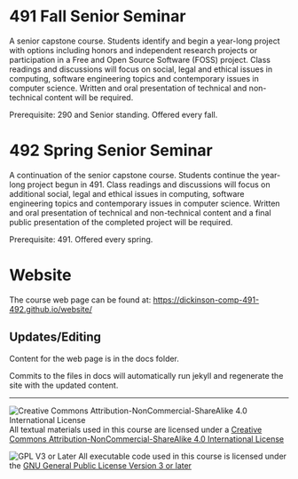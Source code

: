 # 491 Fall Senior Seminar

A senior capstone course. Students identify and begin a year-long project with options including honors and independent research projects or participation in a Free and Open Source Software (FOSS) project. Class readings and discussions will focus on social, legal and ethical issues in computing, software engineering topics and contemporary issues in computer science. Written and oral presentation of technical and non-technical content will be required.

Prerequisite: 290 and Senior standing. Offered every fall.

# 492 Spring Senior Seminar

A continuation of the senior capstone course. Students continue the year-long project begun in 491. Class readings and discussions will focus on additional social, legal and ethical issues in computing, software engineering topics and contemporary issues in computer science. Written and oral presentation of technical and non-technical content and a final public presentation of the completed project will be required.

Prerequisite: 491. Offered every spring.

# Website

The course web page can be found at: https://dickinson-comp-491-492.github.io/website/

## Updates/Editing

Content for the web page is in the docs folder.

Commits to the files in docs will automatically run jekyll and regenerate the site with the updated content.

---

![Creative Commons Attribution-NonCommercial-ShareAlike 4.0 International License](https://i.creativecommons.org/l/by-nc-sa/4.0/88x31.png "Creative Commons Attribution-NonCommercial-ShareAlike 4.0 International License") All textual materials used in this course are licensed under a [Creative Commons Attribution-NonCommercial-ShareAlike 4.0 International License](http://creativecommons.org/licenses/by-nc-sa/4.0/)

![GPL V3 or Later](https://www.gnu.org/graphics/gplv3-or-later-sm.png "GPL V3 or later") All executable code used in this course is licensed under the [GNU General Public License Version 3 or later](https://www.gnu.org/licenses/gpl.txt)
